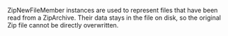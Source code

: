 ZipNewFileMember instances are used to represent files that have been read from a ZipArchive.Their data stays in the file on disk, so the original Zip file cannot be directly overwritten.